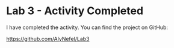 # Lab 3 - Activity Completed

I have completed the activity. You can find the project on GitHub:

https://github.com/AlyNefel/Lab3